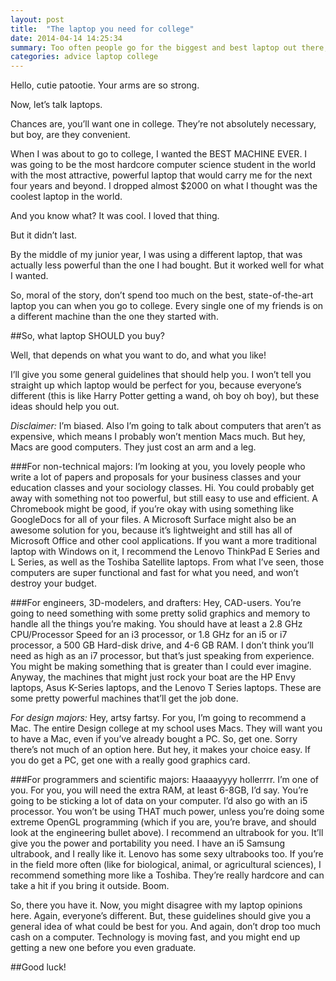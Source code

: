 ```yaml
---
layout: post
title:  "The laptop you need for college"
date: 2014-04-14 14:25:34
summary: Too often people go for the biggest and best laptop out there, when there are reasonable, affordable options.  Let's talk about it.
categories: advice laptop college
---
```


Hello, cutie patootie. Your arms are so strong.

Now, let’s talk laptops.

Chances are, you’ll want one in college. They’re not absolutely necessary, but boy, are they convenient.

When I was about to go to college, I wanted the BEST MACHINE EVER. I was going to be the most hardcore computer science student in the world with the most attractive, powerful laptop that would carry me for the next four years and beyond. I dropped almost $2000 on what I thought was the coolest laptop in the world.

And you know what? It was cool. I loved that thing.

But it didn’t last.

By the middle of my junior year, I was using a different laptop, that was actually less powerful than the one I had bought. But it worked well for what I wanted.

So, moral of the story, don’t spend too much on the best, state-of-the-art laptop you can when you go to college. Every single one of my friends is on a different machine than the one they started with.

##So, what laptop SHOULD you buy?

Well, that depends on what you want to do, and what you like!

I’ll give you some general guidelines that should help you. I won’t tell you straight up which laptop would be perfect for you, because everyone’s different (this is like Harry Potter getting a wand, oh boy oh boy), but these ideas should help you out.

*Disclaimer:* I’m biased.
Also I’m going to talk about computers that aren’t as expensive, which means I probably won’t mention Macs much. But hey, Macs are good computers. They just cost an arm and a leg.

###For non-technical majors:
I’m looking at you, you lovely people who write a lot of papers and proposals for your business classes and your education classes and your sociology classes. Hi. You could probably get away with something not too powerful, but still easy to use and efficient. A Chromebook might be good, if you’re okay with using something like GoogleDocs for all of your files. A Microsoft Surface might also be an awesome solution for you, because it’s lightweight and still has all of Microsoft Office and other cool applications. If you want a more traditional laptop with Windows on it, I recommend the Lenovo ThinkPad E Series and L Series, as well as the Toshiba Satellite laptops. From what I’ve seen, those computers are super functional and fast for what you need, and won’t destroy your budget.

###For engineers, 3D-modelers, and drafters:
Hey, CAD-users. You’re going to need something with some pretty solid graphics and memory to handle all the things you’re making. You should have at least a 2.8 GHz CPU/Processor Speed for an i3 processor, or 1.8 GHz for an i5 or i7 processor, a 500 GB Hard-disk drive, and 4-6 GB RAM. I don’t think you’ll need as high as an i7 processor, but that’s just speaking from experience. You might be making something that is greater than I could ever imagine. Anyway, the machines that might just rock your boat are the HP Envy laptops, Asus K-Series laptops, and the Lenovo T Series laptops. These are some pretty powerful machines that’ll get the job done.

*For design majors:* Hey, artsy fartsy. For you, I’m going to recommend a Mac. The entire Design college at my school uses Macs. They will want you to have a Mac, even if you’ve already bought a PC. So, get one. Sorry there’s not much of an option here. But hey, it makes your choice easy. If you do get a PC, get one with a really good graphics card.

###For programmers and scientific majors:
Haaaayyyy hollerrrr. I’m one of you. For you, you will need the extra RAM, at least 6-8GB, I’d say. You’re going to be sticking a lot of data on your computer. I’d also go with an i5 processor. You won’t be using THAT much power, unless you’re doing some extreme OpenGL programming (which if you are, you’re brave, and should look at the engineering bullet above). I recommend an ultrabook for you. It’ll give you the power and portability you need. I have an i5 Samsung ultrabook, and I really like it. Lenovo has some sexy ultrabooks too. If you’re in the field more often (like for biological, animal, or agricultural sciences), I recommend something more like a Toshiba. They’re really hardcore and can take a hit if you bring it outside.
Boom.

So, there you have it. Now, you might disagree with my laptop opinions here. Again, everyone’s different. But, these guidelines should give you a general idea of what could be best for you. And again, don’t drop too much cash on a computer. Technology is moving fast, and you might end up getting a new one before you even graduate.

##Good luck!
